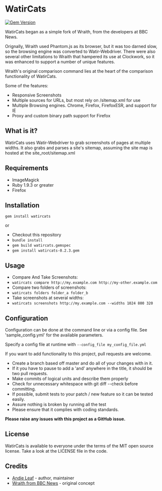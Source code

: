 # WatirCats
[![Gem Version](https://badge.fury.io/rb/watircats.svg)](http://badge.fury.io/rb/watircats)

WatirCats began as a simple fork of Wraith, from the developers at BBC News.

Orignally, Wraith used Phantom.js as its browser, but it was too darned slow, so the browsing engine was converted to Watir-Webdriver. There were also several other limitations to Wraith that hampered its use at Clockwork, so it was enhanced to support a number of unique features. 

Wraith's original comparison command lies at the heart of the comparison functionality of WatirCats. 

Some of the features:
- Responsive Screenshots
- Multiple sources for URLs, but most rely on /sitemap.xml for use
- Multiple Browsing engines. Chrome, Firefox, FirefoxESR, and support for IE
- Proxy and custom binary path support for Firefox

## What is it?

WatirCats uses Watir-Webdriver to grab screenshots of pages at multiple widths.  It also grabs and parses a site's sitemap, assuming the site map is hosted at the site_root/sitemap.xml

## Requirements

- ImageMagick
- Ruby 1.9.3 or greater
- Firefox

## Installation

`gem install watircats`

or

- Checkout this repository
- `bundle install`
- `gem build watircats.gemspec`
- `gem install watircats-0.2.3.gem`

## Usage

- Compare And Take Screenshots:
 - `watircats compare http://my.example.com http://my-other.example.com` 
- Compare two folders of screenshots:
 - `watircats folders folder_a folder_b`
- Take screenshots at several widths:
 - `watircats screenshots http://my.example.com --widths 1024 800 320`

## Configuration

Configuration can be done at the command line or via a config file. See 'sample_config.yml' for the available parameters. 

Specify a config file at runtime with `--config_file my_config_file.yml`


If you want to add functionality to this project, pull requests are welcome.

 * Create a branch based off master and do all of your changes with in it.
 * If it you have to pause to add a 'and' anywhere in the title, it should be two pull requests.
 * Make commits of logical units and describe them properly
 * Check for unnecessary whitespace with git diff --check before committing.
 * If possible, submit tests to your patch / new feature so it can be tested easily.
 * Assure nothing is broken by running all the test
 * Please ensure that it complies with coding standards.

**Please raise any issues with this project as a GitHub issue.**


## License

WatirCats is available to everyone under the terms of the MIT open source
license. Take a look at the LICENSE file in the code.

## Credits

 * [Andie Leaf](http://clockwork.net/people/andie_leaf/) - author, maintainer
 * [Wraith from BBC News](http://github.com/bbc-news/wraith) - original concept

